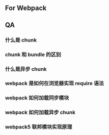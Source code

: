 ## For Webpack


## QA

### 什么是 chunk

### chunk 和 bundle 的区别

### 什么是异步 chunk

### webpack 是如何在浏览器实现 require 语法

### webpack 如何加载同步模块

### webpack 如何加载异步 chunk

### webpack5 联邦模块实现原理
